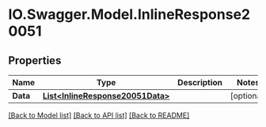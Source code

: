 # IO.Swagger.Model.InlineResponse20051
## Properties

Name | Type | Description | Notes
------------ | ------------- | ------------- | -------------
**Data** | [**List&lt;InlineResponse20051Data&gt;**](InlineResponse20051Data.md) |  | [optional] 

[[Back to Model list]](../README.md#documentation-for-models) [[Back to API list]](../README.md#documentation-for-api-endpoints) [[Back to README]](../README.md)

